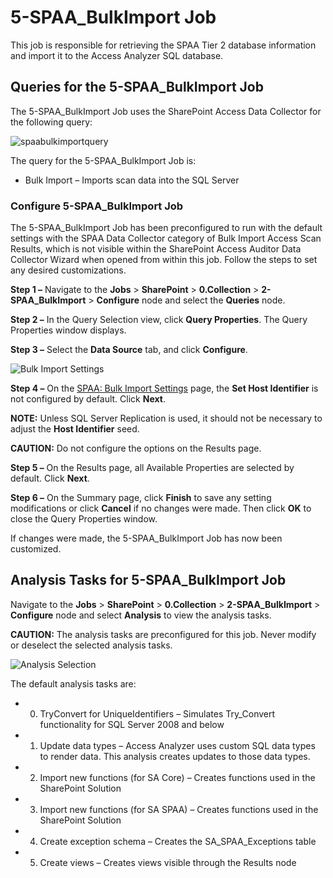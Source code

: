# 5-SPAA_BulkImport Job

This job is responsible for retrieving the SPAA Tier 2 database information and import it to the
Access Analyzer SQL database.

## Queries for the 5-SPAA_BulkImport Job

The 5-SPAA_BulkImport Job uses the SharePoint Access Data Collector for the following query:

![spaabulkimportquery](/img/product_docs/accessanalyzer/solutions/sharepoint/collection/spaabulkimportquery.webp)

The query for the 5-SPAA_BulkImport Job is:

- Bulk Import – Imports scan data into the SQL Server

### Configure 5-SPAA_BulkImport Job

The 5-SPAA_BulkImport Job has been preconfigured to run with the default settings with the SPAA Data
Collector category of Bulk Import Access Scan Results, which is not visible within the SharePoint
Access Auditor Data Collector Wizard when opened from within this job. Follow the steps to set any
desired customizations.

**Step 1 –** Navigate to the **Jobs** > **SharePoint** > **0.Collection** > **2-SPAA_BulkImport** >
**Configure** node and select the **Queries** node.

**Step 2 –** In the Query Selection view, click **Query Properties**. The Query Properties window
displays.

**Step 3 –** Select the **Data Source** tab, and click **Configure**.

![Bulk Import Settings](/img/product_docs/accessanalyzer/admin/datacollector/spaa/bulkimportsettings.webp)

**Step 4 –** On the
[SPAA: Bulk Import Settings](/docs/accessanalyzer/12.0/admin/datacollector/spaa/bulkimportsettings.md) page, the
**Set Host Identifier** is not configured by default. Click **Next**.

**NOTE:** Unless SQL Server Replication is used, it should not be necessary to adjust the **Host
Identifier** seed.

**CAUTION:** Do not configure the options on the Results page.

**Step 5 –** On the Results page, all Available Properties are selected by default. Click **Next**.

**Step 6 –** On the Summary page, click **Finish** to save any setting modifications or click
**Cancel** if no changes were made. Then click **OK** to close the Query Properties window.

If changes were made, the 5-SPAA_BulkImport Job has now been customized.

## Analysis Tasks for 5-SPAA_BulkImport Job

Navigate to the **Jobs** > **SharePoint** > **0.Collection** > **2-SPAA_BulkImport** > **Configure**
node and select **Analysis** to view the analysis tasks.

**CAUTION:** The analysis tasks are preconfigured for this job. Never modify or deselect the
selected analysis tasks.

![Analysis Selection](/img/product_docs/accessanalyzer/solutions/sharepoint/collection/spaabulkimportanalysis.webp)

The default analysis tasks are:

- 0. TryConvert for UniqueIdentifiers – Simulates Try_Convert functionality for SQL Server 2008
     and below
- 1. Update data types – Access Analyzer uses custom SQL data types to render data. This analysis
     creates updates to those data types.
- 2. Import new functions (for SA Core) – Creates functions used in the SharePoint Solution
- 3. Import new functions (for SA SPAA) – Creates functions used in the SharePoint Solution
- 4. Create exception schema – Creates the SA_SPAA_Exceptions table
- 5. Create views – Creates views visible through the Results node
